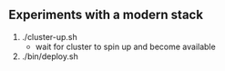 ## Experiments with a modern stack

1. ./cluster-up.sh
    - wait for cluster to spin up and become available 
2. ./bin/deploy.sh
